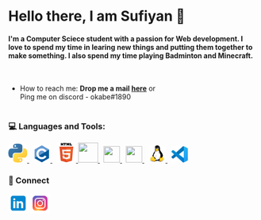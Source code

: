<h1> Hello there, I am Sufiyan 👋 </h1>
 
 #### I'm a Computer Sciece student with a passion for Web development. I love to spend my time in learing new things and putting them together to make something. I also spend my time playing Badminton and Minecraft. 
 
 &nbsp;

- How to reach me: **Drop me a mail <a href="mailto:sufixyaan@gmail.com">here</a>** or  
Ping me on discord - okabe#1890  
 &nbsp;

### 💻 Languages and Tools:

<p style="text-align: justify;">
            <a href="https://www.python.org/" target="_blank">
                <img  style="height: 38px;
                width: 38px; max-width: 100%;" 
                src="files/python.png">
            </a>
            &nbsp;
            <a href="https://www.cprogramming.com/" target="_blank">
                <img style="height: 35px;
                width: 35px; max-width: 100%;" 
                src="https://raw.githubusercontent.com/devicons/devicon/master/icons/c/c-original.svg">
            </a>
            &nbsp;
            <a href="https://www.w3.org/html/" target="_blank">
                <img style="height: 40px;
                width: 40px;  max-width: 100%;" 
                src="https://raw.githubusercontent.com/devicons/devicon/master/icons/html5/html5-original-wordmark.svg">
            </a>
            <a href="https://www.w3schools.com/css/" target="_blank">
                <img style="height: 40px;
                width: 40px; max-width: 100%;" 
                src="https://upload.wikimedia.org/wikipedia/commons/d/d5/CSS3_logo_and_wordmark.svg">
            </a>
            &nbsp;
            <a href="https://www.w3schools.com/js/" target="_blank">
                <img style="height: 33px;
                width: 33px; max-width: 100%;" 
                src="https://upload.wikimedia.org/wikipedia/commons/9/99/Unofficial_JavaScript_logo_2.svg">
            </a>
            &nbsp;
            <a href="https://nodejs.org/en/" target="_blank">
                <img style="height: 33px;
                width: 33px; max-width: 100%;" 
                src="https://w7.pngwing.com/pngs/322/725/png-transparent-node-js-javascript-npm-express-js-sharp-miscellaneous-angle-text-thumbnail.png">
            </a>
            &nbsp;
            <a href="https://www.linux.org/" target="_blank">
                <img style="height: 35px;
                width: 35px; max-width: 100%;" 
                src="https://raw.githubusercontent.com/devicons/devicon/master/icons/linux/linux-original.svg">
            </a>
            &nbsp;
            <a href="https://code.visualstudio.com/" target="_blank">
                <img style="height: 33px;
                width: 33px;max-width: 100%;"  
                src="https://raw.githubusercontent.com/github/explore/80688e429a7d4ef2fca1e82350fe8e3517d3494d/topics/visual-studio-code/visual-studio-code.png">
            </a>
        </p>
        
### 📌 Connect   
<p align = "justify">
 <a href = "https://www.linkedin.com/in/sufiyan-pasha-37a810248/"><img src = "https://github.com/sufiiyan/sufiiyan/blob/main/files/Linkedin.png" height = 40 width = 40/></a>
 <a href = "https://instagram.com/sufiwhyan"><img src = "https://github.com/sufiiyan/sufiiyan/blob/main/files/Instagram.png" height = 40 width = 40/></a>
</p>
